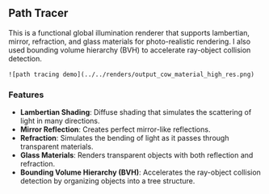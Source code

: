 ## Path Tracer

This is a functional global illumination renderer that supports lambertian, mirror, refraction, and glass materials for photo-realistic rendering. I also used bounding volume hierarchy (BVH) to accelerate ray-object collision detection.

    ![path tracing demo](../../renders/output_cow_material_high_res.png)

### Features

* **Lambertian Shading**: Diffuse shading that simulates the scattering of light in many directions.
* **Mirror Reflection**: Creates perfect mirror-like reflections.
* **Refraction**: Simulates the bending of light as it passes through transparent materials.
* **Glass Materials**: Renders transparent objects with both reflection and refraction.
* **Bounding Volume Hierarchy (BVH)**: Accelerates the ray-object collision detection by organizing objects into a tree structure.
